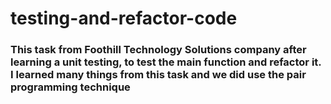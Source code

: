 # testing-and-refactor-code
### This task from Foothill Technology Solutions company after learning a unit testing, to test the main function and refactor it.<br/>I learned many things from this task and we did use the pair programming technique
